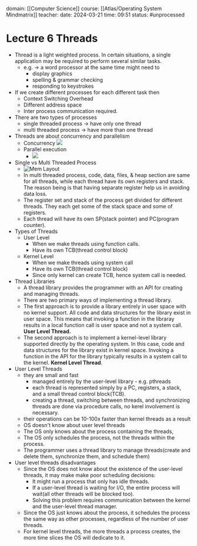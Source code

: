 domain: [[Computer Science]]
course: [[Atlas/Operating System Mindmatrix]]
teacher:
date: 2024-03-21
time: 09:51
status: #unprocessed

# Lecture 6 Threads
- Thread is a light weighted process. In certain situations, a single application may be required to perform several similar tasks.
	- e.g. -> a word processor at the same time might need to
		- display graphics
		- spelling & grammar checking
		- responding to keystrokes
- If we create different processes for each different task then
	- Context Switching Overhead
	- Different address space
	- Inter process communication required.
- There are two types of processes
	- single threaded process -> have only one thread
	- multi threaded process -> have more than one thread
- Threads are about concurrency and parallelism
	- Concurrency
			 ![](https://www.cs.uic.edu/~jbell/CourseNotes/OperatingSystems/images/Chapter4/4_03_ConcurrentSingleCore.jpg)
	- Parallel execution
		- ![](https://www.cs.uic.edu/~jbell/CourseNotes/OperatingSystems/images/Chapter4/4_04_ParralelMulticore.jpg)
- Single vs Multi Threaded Process
	-  ![Mem Layout](https://www.cs.uic.edu/~jbell/CourseNotes/OperatingSystems/images/Chapter4/4_01_ThreadDiagram.jpg)
	- In multi threaded process, code, data, files, & heap section are same for all threads, while each thread have its own registers and stack. The reason being is that having separate register help us in avoiding data loss.
	- The register set and stack of the process get divided for different threads. They each get some of the stack space and some of registers.
	- Each thread will have its own SP(stack pointer) and  PC(program counter).
- Types of Threads
	- User Level
		- When we make threads using function calls.
		- Have its own TCB(thread control block)
	- Kernel Level
		- When we make threads using system call
		- Have its own TCB(thread control block)
		- Since only kernel can create TCB, hence system call is needed.
- Thread Libraries
	- A thread library provides the programmer with an API for creating and managing threads. 
	- There are two primary ways of implementing a thread library.
	- The first approach is to provide a library entirely in user space with no kernel support. All code and data structures for the library exist in user space. This means that invoking a function in the libraray results in a local function call is user space and not a system call. **User Level Thread.**
	- The second approach is to implement a kernel-level library supported directly by the operating system. In this case, code and data structures for the library exist in kernel space. Invoking a function in the API for the library typically results in a system call to the kernel. **Kernel Level Thread**.
- User Level Threads
	- they are small and fast
		- managed entirely by the user-level library - e.g. pthreads
		- each thread is represented simply by a PC, registers, a stack, and a small thread control block(TCB).
		- creating a thread, switching between threads, and synchronizing threads are done via procedure calls, no kerel involvement is necessary.
	- their operations can be 10-100x faster than kernel threads as a result
	- OS doesn't know about user level threads
	- The OS only knows about the process containing the threads,
	- The OS only schedules the process, not the threads within the process.
	- The programmer uses a thread library to manage threads(create and delete them, synchronize them, and schedule them)
- User level threads disadvantages
	- Since the OS does not know about the existence of the user-level threads, it may make make poor scheduling decisions:
		- It might run a process that only has idle threads.
		- If a user-level thread is waiting for I/O, the entire process will wait(all other threads will be blocked too).
		- Solving this problem requires communication between the kernel and the user-level thread manager.
	- Since the OS just knows about the process, it schedules the process the same way as other processes, regardless of the number of user threads.
	- For kernel level threads, the more threads a process creates, the more time slices the OS will dedicate to it.